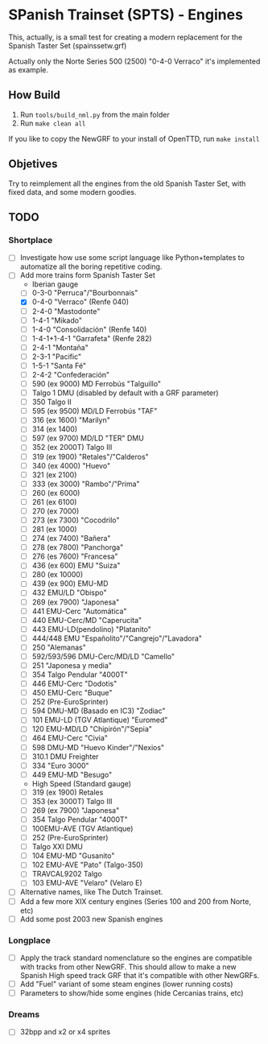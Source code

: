 # SPanish Trainset (SPTS) - Engines

This, actually, is a small test for creating a modern replacement for the Spanish Taster Set
(spainssetw.grf)

Actually only the Norte Series 500 (2500) "0-4-0 Verraco" it's implemented as example.

## How Build

1. Run `tools/build_nml.py` from the main folder
2. Run `make clean all`

If you like to copy the NewGRF to your install of OpenTTD, run `make install`

## Objetives

Try to reimplement all the engines from the old Spanish Taster Set, with fixed
data, and some modern goodies.

## TODO

### Shortplace
- [ ] Investigate how use some script language like Python+templates to
    automatize all the boring repetitive coding.
- [ ] Add more trains form Spanish Taster Set
  - Iberian gauge
  - [ ] 0-3-0 "Perruca"/"Bourbonnais"
  - [x] 0-4-0 "Verraco" (Renfe 040)
  - [ ] 2-4-0 "Mastodonte"
  - [ ] 1-4-1 "Mikado"
  - [ ] 1-4-0 "Consolidación" (Renfe 140)
  - [ ] 1-4-1+1-4-1 "Garrafeta" (Renfe 282)
  - [ ] 2-4-1 "Montaña"
  - [ ] 2-3-1 "Pacific"
  - [ ] 1-5-1 "Santa Fé"
  - [ ] 2-4-2 "Confederación"
  - [ ] 590 (ex 9000) MD Ferrobús "Talguillo"
  - [ ] Talgo 1 DMU (disabled by default with a GRF parameter)
  - [ ] 350 Talgo II
  - [ ] 595 (ex 9500) MD/LD Ferrobús "TAF"
  - [ ] 316 (ex 1600) "Marilyn"
  - [ ] 314 (ex 1400)
  - [ ] 597 (ex 9700) MD/LD "TER" DMU
  - [ ] 352 (ex 2000T) Talgo III
  - [ ] 319 (ex 1900) "Retales"/"Calderos"
  - [ ] 340 (ex 4000) "Huevo"
  - [ ] 321 (ex 2100)
  - [ ] 333 (ex 3000) "Rambo"/"Prima"
  - [ ] 260 (ex 6000)
  - [ ] 261 (ex 6100)
  - [ ] 270 (ex 7000)
  - [ ] 273 (ex 7300) "Cocodrilo"
  - [ ] 281 (ex 1000)
  - [ ] 274 (ex 7400) "Bañera"
  - [ ] 278 (ex 7800) "Panchorga"
  - [ ] 276 (es 7600) "Francesa"
  - [ ] 436 (ex 600) EMU "Suiza"
  - [ ] 280 (ex 10000)
  - [ ] 439 (ex 900) EMU-MD
  - [ ] 432 EMU/LD "Obispo"
  - [ ] 269 (ex 7900) "Japonesa"
  - [ ] 441 EMU-Cerc "Automática"
  - [ ] 440 EMU-Cerc/MD "Caperucita"
  - [ ] 443 EMU-LD(pendolino) "Platanito"
  - [ ] 444/448 EMU "Españolito"/"Cangrejo"/"Lavadora"
  - [ ] 250 "Alemanas"
  - [ ] 592/593/596 DMU-Cerc/MD/LD "Camello"
  - [ ] 251 "Japonesa y media"
  - [ ] 354 Talgo Pendular "4000T"
  - [ ] 446 EMU-Cerc "Dodotis"
  - [ ] 450 EMU-Cerc "Buque"
  - [ ] 252 (Pre-EuroSprinter)
  - [ ] 594 DMU-MD (Basado en IC3) "Zodiac"
  - [ ] 101 EMU-LD (TGV Atlantique) "Euromed"
  - [ ] 120 EMU-MD/LD "Chipirón"/"Sepia"
  - [ ] 464 EMU-Cerc "Civia"
  - [ ] 598 DMU-MD "Huevo Kinder"/"Nexios"
  - [ ] 310.1 DMU Freighter
  - [ ] 334 "Euro 3000"
  - [ ] 449 EMU-MD "Besugo"
  - High Speed (Standard gauge)
  - [ ] 319 (ex 1900) Retales
  - [ ] 353 (ex 3000T) Talgo III
  - [ ] 269 (ex 7900) "Japonesa"
  - [ ] 354 Talgo Pendular "4000T"
  - [ ] 100EMU-AVE (TGV Atlantique)
  - [ ] 252 (Pre-EuroSprinter)
  - [ ] Talgo XXI DMU
  - [ ] 104 EMU-MD "Gusanito"
  - [ ] 102 EMU-AVE "Pato" (Talgo-350)
  - [ ] TRAVCAL9202 Talgo
  - [ ] 103 EMU-AVE "Velaro" (Velaro E)
- [ ] Alternative names, like The Dutch Trainset.
- [ ] Add a few more XIX century engines (Series 100 and 200 from Norte, etc)
- [ ] Add some post 2003 new Spanish engines

### Longplace
- [ ] Apply the track standard nomenclature so the engines are compatible with
    tracks from other NewGRF. This should allow to make a new Spanish High speed
    track GRF that it's compatible with other NewGRFs.
- [ ] Add "Fuel" variant of some steam engines (lower running costs)
- [ ] Parameters to show/hide some engines (hide Cercanias trains, etc)

### Dreams
- [ ] 32bpp and x2 or x4 sprites
